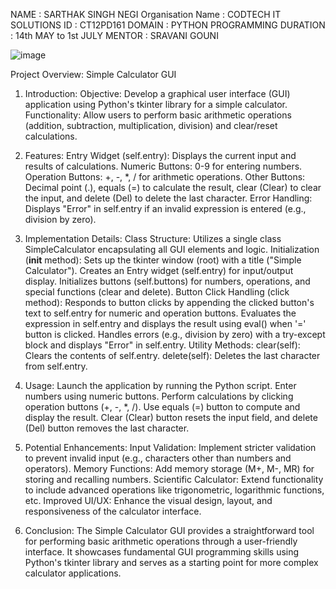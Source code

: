 NAME : SARTHAK SINGH NEGI
Organisation Name :	CODTECH IT SOLUTIONS
ID : CT12PD161
DOMAIN : PYTHON PROGRAMMING
DURATION : 14th MAY to 1st JULY
MENTOR : SRAVANI GOUNI

![image](https://github.com/Sarthakfr/CODTECH-TASK-1/assets/174301153/ec6a0bb9-056d-4d83-9ff9-c7c56e64c009)

Project Overview: Simple Calculator GUI

1. Introduction:
Objective: Develop a graphical user interface (GUI) application using Python's tkinter library for a simple calculator.
Functionality: Allow users to perform basic arithmetic operations (addition, subtraction, multiplication, division) and clear/reset calculations.

2. Features:
Entry Widget (self.entry): Displays the current input and results of calculations.
Numeric Buttons: 0-9 for entering numbers.
Operation Buttons: +, -, *, / for arithmetic operations.
Other Buttons: Decimal point (.), equals (=) to calculate the result, clear (Clear) to clear the input, and delete (Del) to delete the last character.
Error Handling: Displays "Error" in self.entry if an invalid expression is entered (e.g., division by zero).

3. Implementation Details:
Class Structure: Utilizes a single class SimpleCalculator encapsulating all GUI elements and logic.
Initialization (__init__ method):
Sets up the tkinter window (root) with a title ("Simple Calculator").
Creates an Entry widget (self.entry) for input/output display.
Initializes buttons (self.buttons) for numbers, operations, and special functions (clear and delete).
Button Click Handling (click method):
Responds to button clicks by appending the clicked button's text to self.entry for numeric and operation buttons.
Evaluates the expression in self.entry and displays the result using eval() when '=' button is clicked.
Handles errors (e.g., division by zero) with a try-except block and displays "Error" in self.entry.
Utility Methods:
clear(self): Clears the contents of self.entry.
delete(self): Deletes the last character from self.entry.

4. Usage:
Launch the application by running the Python script.
Enter numbers using numeric buttons.
Perform calculations by clicking operation buttons (+, -, *, /).
Use equals (=) button to compute and display the result.
Clear (Clear) button resets the input field, and delete (Del) button removes the last character.

5. Potential Enhancements:
Input Validation: Implement stricter validation to prevent invalid input (e.g., characters other than numbers and operators).
Memory Functions: Add memory storage (M+, M-, MR) for storing and recalling numbers.
Scientific Calculator: Extend functionality to include advanced operations like trigonometric, logarithmic functions, etc.
Improved UI/UX: Enhance the visual design, layout, and responsiveness of the calculator interface.

6. Conclusion:
The Simple Calculator GUI provides a straightforward tool for performing basic arithmetic operations through a user-friendly interface. It showcases fundamental GUI programming skills using Python's tkinter library and serves as a starting point for more complex calculator applications.
